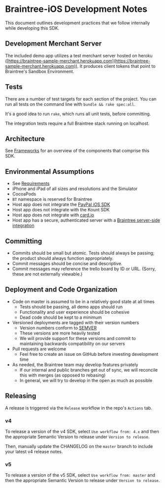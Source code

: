 # Braintree-iOS Development Notes

This document outlines development practices that we follow internally while developing this SDK.

## Development Merchant Server

The included demo app utilizes a test merchant server hosted on heroku ([https://braintree-sample-merchant.herokuapp.com](https://braintree-sample-merchant.herokuapp.com)). It
produces client tokens that point to Braintree's Sandbox Environment.

## Tests

There are a number of test targets for each section of the project. You can run all tests on the command line with `bundle && rake spec:all`.

It's a good idea to run `rake`, which runs all unit tests, before committing.

The integration tests require a full Braintree stack running on localhost.

## Architecture

See [Frameworks](Docs/Frameworks.md) for an overview of the components that comprise this SDK.

## Environmental Assumptions

* See [Requirements](https://developers.braintreepayments.com/guides/client-sdk/setup/ios/v4#requirements)
* iPhone and iPad of all sizes and resolutions and the Simulator
* CocoaPods
* `BT` namespace is reserved for Braintree
* Host app does not integrate the [PayPal iOS SDK](https://github.com/paypal/paypal-ios-sdk)
* Host app does not integrate with the Kount SDK
* Host app does not integrate with [card.io](https://www.card.io/)
* Host app has a secure, authenticated server with a [Braintree server-side integration](https://developers.braintreepayments.com/ios/start/hello-server)

## Committing

* Commits should be small but atomic. Tests should always be passing; the product should always function appropriately.
* Commit messages should be concise and descriptive.
* Commit messages may reference the trello board by ID or URL. (Sorry, these are not externally viewable.)

## Deployment and Code Organization

* Code on master is assumed to be in a relatively good state at all times
  * Tests should be passing, all demo apps should run
  * Functionality and user experience should be cohesive
  * Dead code should be kept to a minimum
* Versioned deployments are tagged with their version numbers
  * Version numbers conform to [SEMVER](http://semver.org)
  * These versions are more heavily tested
  * We will provide support for these versions and commit to maintaining backwards compatibility on our servers
* Pull requests are welcome
  * Feel free to create an issue on GitHub before investing development time
* As needed, the Braintree team may develop features privately
  * If our internal and public branches get out of sync, we will reconcile this with merges (as opposed to rebasing)
  * In general, we will try to develop in the open as much as possible

## Releasing

A release is triggered via the `Release` workflow in the repo's `Actions` tab.

### v4

To release a version of the v4 SDK, select `Use workflow from: 4.x` and then the appropriate Semantic Version to release under `Version to release`.

Then, manually update the CHANGELOG on the `master` branch to include your latest v4 release notes.

### v5

To release a version of the v5 SDK, select `Use workflow from: master` and then the appropriate Semantic Version to release under `Version to release`.
